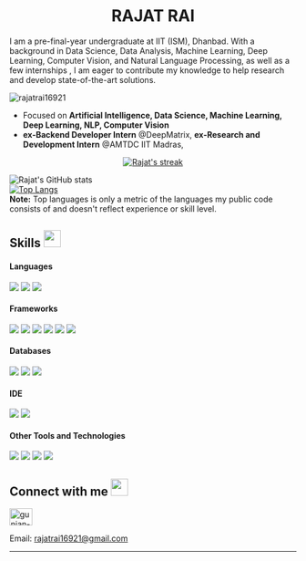 <h1 align="center">RAJAT RAI</h1>

I am a pre-final-year undergraduate at IIT (ISM), Dhanbad. With a background in Data Science, Data Analysis, Machine Learning, Deep Learning, Computer Vision, and Natural Language Processing, as well as a few internships , I am eager to contribute my knowledge to help research and develop state-of-the-art solutions.

<p align="left"> <img src="https://komarev.com/ghpvc/?username=rajatrai16921" alt="rajatrai16921" /> </p>

- Focused on **Artificial Intelligence, Data Science, Machine Learning, Deep Learning, NLP, Computer Vision**
- **ex-Backend Developer Intern** @DeepMatrix, **ex-Research and Development Intern** @AMTDC IIT Madras,  

<p align="center">
    <a href="https://github.com/rajatrai16921/github-readme-streak-stats">
        <img title="🔥 Get streak stats for your profile at git.io/streak-stats" alt="Rajat's streak" src="https://github-readme-streak-stats.herokuapp.com/?user=gun-py&theme=black-ice&hide_border=true&stroke=0000&background=060A0CD0"/>
    </a>
</p>

![Rajat's GitHub stats](https://github-readme-stats.vercel.app/api?username=rajatrai16921&show_icons=true&count_private=true&theme=great-gatsby) </br>
[![Top Langs](https://github-readme-stats.vercel.app/api/top-langs/?username=rajatrai16921&theme=great-gatsby&layout=compact)](https://github.com/rajatrai16921)
</br>
<b>Note:</b> Top languages is only a metric of the languages my public code consists of and doesn't reflect experience or skill level.

## Skills <img src="https://media.giphy.com/media/iY8CRBdQXODJSCERIr/giphy.gif" width="30px">&nbsp; 

<h4> Languages </h4>
<span> 
  <img src="https://img.shields.io/badge/python-3670A0?style=for-the-badge&logo=python&logoColor=ffdd54">
  <img src="https://img.shields.io/badge/C%2B%2B-00599C?style=for-the-badge&logo=c%2B%2B&logoColor=white">
  <img src="https://img.shields.io/badge/C-00599C?style=for-the-badge&logo=c&logoColor=white">
</span>

<h4> Frameworks </h4>
<span>
  <img src="https://img.shields.io/badge/Keras-%23D00000.svg?style=for-the-badge&logo=Keras&logoColor=white">
  <img src="https://img.shields.io/badge/numpy-%23013243.svg?style=for-the-badge&logo=numpy&logoColor=white">
  <img src="https://img.shields.io/badge/pandas-%23150458.svg?style=for-the-badge&logo=pandas&logoColor=white">
  <img src="https://img.shields.io/badge/scikit--learn-%23F7931E.svg?style=for-the-badge&logo=scikit-learn&logoColor=white">
  <img src="https://img.shields.io/badge/SciPy-%230C55A5.svg?style=for-the-badge&logo=scipy&logoColor=%white">
  <img src="https://img.shields.io/badge/TensorFlow-%23FF6F00.svg?style=for-the-badge&logo=TensorFlow&logoColor=white">
</span>

<h4> Databases </h4>
<span>
  <img src="https://img.shields.io/badge/MySQL-00000F?style=for-the-badge&logo=mysql&logoColor=white">
  <img src="https://img.shields.io/badge/SQLite-07405E?style=for-the-badge&logo=sqlite&logoColor=white">
  <img src="https://img.shields.io/badge/MongoDB-4EA94B?style=for-the-badge&logo=mongodb&logoColor=white">
</span>

<h4> IDE </h4>
<span>

<img src="https://img.shields.io/badge/Visual_Studio_Code-0078D4?style=for-the-badge&logo=visual%20studio%20code&logoColor=white">
<img src="https://img.shields.io/badge/jupyter-%23FA0F00.svg?style=for-the-badge&logo=jupyter&logoColor=white">

<h4> Other Tools and Technologies </h4>
<span>
  <img src="https://img.shields.io/badge/Anaconda-%2344A833.svg?style=for-the-badge&logo=anaconda&logoColor=white">
  <img src="https://img.shields.io/badge/flask-%23092E20.svg?style=for-the-badge&logo=flask&logoColor=white">
  <img src="https://img.shields.io/badge/opencv-%23white.svg?style=for-the-badge&logo=opencv&logoColor=white">
  <img src="https://img.shields.io/badge/heroku-%23430098.svg?style=for-the-badge&logo=heroku&logoColor=white">
</span>
    

## Connect with me <img src="https://media.giphy.com/media/iY8CRBdQXODJSCERIr/giphy.gif" width="30px">

<a href="https://www.linkedin.com/in/rajat-rai-62563419b/" target="blank"><img align="center" src="https://raw.githubusercontent.com/rahuldkjain/github-profile-readme-generator/master/src/images/icons/Social/linked-in-alt.svg" alt="gunjan-h-5624a51a4" height="30" width="40" /></a>


Email: rajatrai16921@gmail.com
<br>


-----
